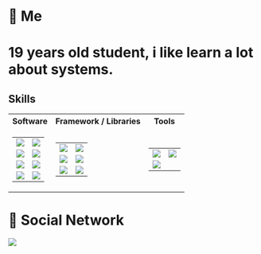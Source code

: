 # 📌 Me
19 years old student, i like learn a lot about systems.
=====

## Skills



<table>
  <tr>
    <th>
      Software
    </th>
    <th>
      Framework / Libraries
    </th>
    <th>
      Tools
    </th>
  <tr>
    <td>
      <table>
        <tr>
          <td><img src="https://img.shields.io/badge/C%23-239120?style=for-the-badge&logo=c-sharp&logoColor=white"/>
          </td>
          <td><img src="https://img.shields.io/badge/C%2B%2B-00599C?style=for-the-badge&logo=c%2B%2B&logoColor=white"/>
          </td>
        </tr>
        <tr>
          <td><img src="https://img.shields.io/badge/CSS3-1572B6?style=for-the-badge&logo=css3&logoColor=white"/></td>
          <td><img src="https://img.shields.io/badge/HTML5-E34F26?style=for-the-badge&logo=html5&logoColor=white"/></td>
        </tr>
        <tr>
          <td><img src="https://img.shields.io/badge/Java-ED8B00?style=for-the-badge&logo=java&logoColor=white"/></td>
          <td><img src="https://img.shields.io/badge/Kotlin-0095D5?&style=for-the-badge&logo=kotlin&logoColor=white"/>
          </td>
        </tr>
        <tr>
          <td><img src="https://img.shields.io/badge/PHP-777BB4?style=for-the-badge&logo=php&logoColor=white"/></td>
          <td><img src="https://img.shields.io/badge/Python-FFD43B?style=for-the-badge&logo=python&logoColor=blue"/>
          </td>
        </tr>
      </table>
    </td>
    <td>
      <table>
        <tr>
          <td><img src="https://img.shields.io/badge/.NET-512BD4?style=for-the-badge&logo=dotnet&logoColor=white"/></td>
          <td><img src="https://img.shields.io/badge/Nukkit-ED8B00?style=for-the-badge&logo=minecraft&logoColor=white"/></td>
        </tr>
        <tr>
          <td><img src="https://img.shields.io/badge/Docker-2CA5E0?style=for-the-badge&logo=docker&logoColor=white"/></td>
          <td><img src="https://img.shields.io/badge/Android-3DDC84?style=for-the-badge&logo=android&logoColor=white"/></td>
        </tr>
        <tr>
          <td><img src="https://img.shields.io/badge/discord.py-eded1d?style=for-the-badge&logo=discord&logoColor=white"/></td>
          <td><img src="https://img.shields.io/badge/opentk-0b79ef?style=for-the-badge&logo=opengl&logoColor=white"/></td>
        </tr>
      </table>
    </td>
    <td>
      <table>
        <tr>
          <td><img src="https://img.shields.io/badge/Microsoft%20SQL%20Server-CC2927?style=for-the-badge&logo=microsoft%20sql%20server&logoColor=white"/></td>
          <td><img src="https://img.shields.io/badge/MySQL-005C84?style=for-the-badge&logo=mysql&logoColor=white"/></td>
        </tr>
        <tr>
          <td><img src="https://img.shields.io/badge/Adobe%20Photoshop-31A8FF?style=for-the-badge&logo=Adobe%20Photoshop&logoColor=black"/></td>
        </tr>
      </table>
    </td>
  </tr>

</table>

# 📧 Social Network

<a target="_blank" href="https://twitter.com/AwesomeLawffy"><img src="https://img.shields.io/badge/Twitter-1DA1F2?style=for-the-badge&logo=twitter&logoColor=white"/></a>
